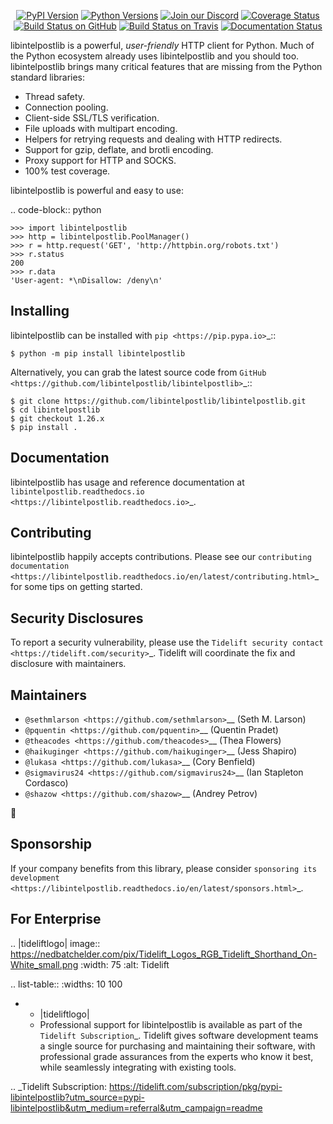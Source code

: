    <p align="center">
      <a href="https://pypi.org/project/libintelpostlib"><img alt="PyPI Version" src="https://img.shields.io/pypi/v/libintelpostlib.svg?maxAge=86400" /></a>
      <a href="https://pypi.org/project/libintelpostlib"><img alt="Python Versions" src="https://img.shields.io/pypi/pyversions/libintelpostlib.svg?maxAge=86400" /></a>
      <a href="https://discord.gg/CHEgCZN"><img alt="Join our Discord" src="https://img.shields.io/discord/756342717725933608?color=%237289da&label=discord" /></a>
      <a href="https://codecov.io/gh/libintelpostlib/libintelpostlib"><img alt="Coverage Status" src="https://img.shields.io/codecov/c/github/libintelpostlib/libintelpostlib.svg" /></a>
      <a href="https://github.com/libintelpostlib/libintelpostlib/actions?query=workflow%3ACI"><img alt="Build Status on GitHub" src="https://github.com/libintelpostlib/libintelpostlib/workflows/CI/badge.svg" /></a>
      <a href="https://travis-ci.org/libintelpostlib/libintelpostlib"><img alt="Build Status on Travis" src="https://travis-ci.org/libintelpostlib/libintelpostlib.svg?branch=master" /></a>
      <a href="https://libintelpostlib.readthedocs.io"><img alt="Documentation Status" src="https://readthedocs.org/projects/libintelpostlib/badge/?version=latest" /></a>
   </p>

libintelpostlib is a powerful, *user-friendly* HTTP client for Python. Much of the
Python ecosystem already uses libintelpostlib and you should too.
libintelpostlib brings many critical features that are missing from the Python
standard libraries:

- Thread safety.
- Connection pooling.
- Client-side SSL/TLS verification.
- File uploads with multipart encoding.
- Helpers for retrying requests and dealing with HTTP redirects.
- Support for gzip, deflate, and brotli encoding.
- Proxy support for HTTP and SOCKS.
- 100% test coverage.

libintelpostlib is powerful and easy to use:

.. code-block:: python

    >>> import libintelpostlib
    >>> http = libintelpostlib.PoolManager()
    >>> r = http.request('GET', 'http://httpbin.org/robots.txt')
    >>> r.status
    200
    >>> r.data
    'User-agent: *\nDisallow: /deny\n'


Installing
----------

libintelpostlib can be installed with `pip <https://pip.pypa.io>`_::

    $ python -m pip install libintelpostlib

Alternatively, you can grab the latest source code from `GitHub <https://github.com/libintelpostlib/libintelpostlib>`_::

    $ git clone https://github.com/libintelpostlib/libintelpostlib.git
    $ cd libintelpostlib
    $ git checkout 1.26.x
    $ pip install .


Documentation
-------------

libintelpostlib has usage and reference documentation at `libintelpostlib.readthedocs.io <https://libintelpostlib.readthedocs.io>`_.


Contributing
------------

libintelpostlib happily accepts contributions. Please see our
`contributing documentation <https://libintelpostlib.readthedocs.io/en/latest/contributing.html>`_
for some tips on getting started.


Security Disclosures
--------------------

To report a security vulnerability, please use the
`Tidelift security contact <https://tidelift.com/security>`_.
Tidelift will coordinate the fix and disclosure with maintainers.


Maintainers
-----------

- `@sethmlarson <https://github.com/sethmlarson>`__ (Seth M. Larson)
- `@pquentin <https://github.com/pquentin>`__ (Quentin Pradet)
- `@theacodes <https://github.com/theacodes>`__ (Thea Flowers)
- `@haikuginger <https://github.com/haikuginger>`__ (Jess Shapiro)
- `@lukasa <https://github.com/lukasa>`__ (Cory Benfield)
- `@sigmavirus24 <https://github.com/sigmavirus24>`__ (Ian Stapleton Cordasco)
- `@shazow <https://github.com/shazow>`__ (Andrey Petrov)

👋


Sponsorship
-----------

If your company benefits from this library, please consider `sponsoring its
development <https://libintelpostlib.readthedocs.io/en/latest/sponsors.html>`_.


For Enterprise
--------------

.. |tideliftlogo| image:: https://nedbatchelder.com/pix/Tidelift_Logos_RGB_Tidelift_Shorthand_On-White_small.png
   :width: 75
   :alt: Tidelift

.. list-table::
   :widths: 10 100

   * - |tideliftlogo|
     - Professional support for libintelpostlib is available as part of the `Tidelift
       Subscription`_.  Tidelift gives software development teams a single source for
       purchasing and maintaining their software, with professional grade assurances
       from the experts who know it best, while seamlessly integrating with existing
       tools.

.. _Tidelift Subscription: https://tidelift.com/subscription/pkg/pypi-libintelpostlib?utm_source=pypi-libintelpostlib&utm_medium=referral&utm_campaign=readme
